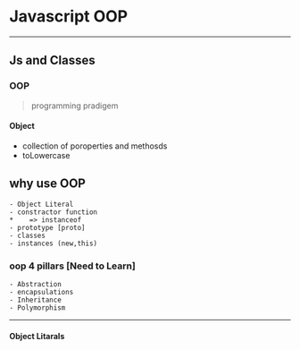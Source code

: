 # Javascript OOP

---

## Js and Classes

### OOP

> programming pradigem

#### Object

- collection of poroperties and methosds
- toLowercase

## why use OOP

    - Object Literal
    - constractor function
    *    => instanceof
    - prototype [proto]
    - classes
    - instances (new,this)

### oop 4 pillars [Need to Learn]

    - Abstraction
    - encapsulations
    - Inheritance
    - Polymorphism

---

#### Object Litarals

>
